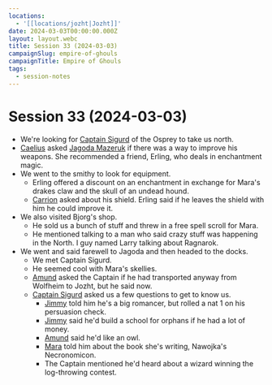 ```yaml
---
locations:
  - '[[locations/jozht|Jozht]]'
date: 2024-03-03T00:00:00.000Z
layout: layout.webc
title: Session 33 (2024-03-03)
campaignSlug: empire-of-ghouls
campaignTitle: Empire of Ghouls
tags:
  - session-notes
---
```

# Session 33 (2024-03-03)

- We're looking for [Captain Sigurd](npcs/captain-sigurd.md) of the Osprey to take us north.
- [Caelius](pcs/caelius.md) asked [Jagoda Mazeruk](npcs/jagoda.md) if there was a way to improve his weapons. She recommended a friend, Erling, who deals in enchantment magic.
- We went to the smithy to look for equipment.
	- Erling offered a discount on an enchantment in exchange for Mara's drakes claw and the skull of an undead hound.
	- [Carrion](pcs/carrion.md) asked about his shield. Erling said if he leaves the shield with him he could improve it.
- We also visited Bjorg's shop.
	- He sold us a bunch of stuff and threw in a free spell scroll for Mara.
	- He mentioned talking to a man who said crazy stuff was happening in the North. I guy named Larry talking about Ragnarok.
- We went and said farewell to Jagoda and then headed to the docks.
	- We met Captain Sigurd.
	- He seemed cool with Mara's skellies.
	- [Amund](pcs/caelius.md) asked the Captain if he had transported anyway from Wolfheim to Jozht, but he said now.
	- [Captain Sigurd](npcs/captain-sigurd.md) asked us a few questions to get to know us.
		- [Jimmy](pcs/jimmy-the-hand.md) told him he's a big romancer, but rolled a nat 1 on his persuasion check.
		- [Jimmy](pcs/jimmy-the-hand.md) said he'd build a school for orphans if he had a lot of money.
		- [Amund](pcs/caelius.md) said he'd like an owl.
		- [Mara](pcs/mara-nawojka.md) told him about the book she's writing, Nawojka's Necronomicon.
		- The Captain mentioned he'd heard about a wizard winning the log-throwing contest.
